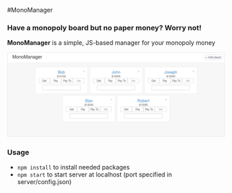 #MonoManager

### Have a monopoly board but no paper money? Worry not!

**MonoManager** is a simple, JS-based manager for your monopoly money

![preview](https://raw.githubusercontent.com/Sorebit/monomanager/master/preview.png)

### Usage
- `npm install` to install needed packages
- `npm start` to start server at localhost (port specified in server/config.json)
